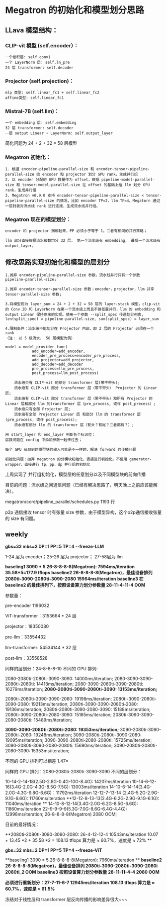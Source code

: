 # Megatron 的初始化和模型划分思路




## LLava 模型结构：

### CLIP-vit 模型 (self.encoder）：
    一个卷积层: self.conv1
    一个 LayerNorm 层: self.ln_pre
    24 层 transformer: self.decoder

### Projector (self.projection)：
    mlp 类型: self.linear_fc1 + self.linear_fc2
    affine类型: self.linear_fc1

### Mistral-7B (self.llm)：
    一个 embedding 层: self.embedding
    32 层 transformer: self.decoder
    一层 output Linear + LayerNorm: self.output_layer

简化问题为 24 + 2 + 32 = 58 层模型

### Megatron 初始化：
    1. 根据 encoder-pipeline-parallel-size 和 encoder-tensor-pipeline-parallel-size 给 encoder 和 projector 划分 GPU rank，生成并行组
    2. 以 encoder 分配的 GPU 数量作为 offset，根据 pipeline-model-parallel-size 和 tensor-model-parallel-size 在 offset 的基础上给 llm 划分 GPU rank，生成并行组
    3. Megatron v0.9.0 支持 encoder-tensor-pipeline-parallel-size < tensor-pipeline-parallel-size 的情况，比如 encoder TP=2，llm TP=4。Megatorn 通过一层封装对流水线 rank 进行连接，生成流水线并行组。

### Megatron 现在的模型划分：
    encoder 和 projector 捆绑起来，PP 必须小于等于 1，二者有相同的并行策略；
    
    llm 部分直接根据流水级数均分 32 层， 第一个流水级有 embedding， 最后一个流水级有 output_layer。

## 修改思路实现初始化和模型的层划分

    1.抛弃 encoder-pipeline-parallel-size 参数，流水线并行只有一个参数 pipeline-paarllel-size;
    
    2.抛弃 encoder-tensor-parallel-size 参数；encoder，projector，llm 共享 tensor-parallel-size 参数;
    
    3.将模型视为 layer_sum = 24 + 2 + 32 = 58 层的 layer-stack 模型，clip-vit 的 Conv.2D 和 LayerNorm 在第一个流水级上而且不做张量并行，llm 的 embedding 和 output Linear 保持原来的实现。使用一个参数 --split_spec 传递划分列表, len(split_spec) = pipeline-parallel-size, sum(split_spec) = layer_sum
    
    4.限制条件：流水级不能切分在 Projector 内部，即 2 层的 Projector 必须在一个 rank
    （注： 以 5 级流水， 58 层模型为例）
    
    model = model_provider_func(
                add_encoder=add_encoder,
                encoder_pre_process=encoder_pre_process,
                add_projector=add_projector,
                add_decoder=add_decoder
                pre_process=llm_pre_process,
                post_process=llm_post_process)
    
        流水级只有 CLIP-vit 的部分 transformer 层(带不带头);
        流水级有 CLIP-vit 部分 transformer 层（带不带头） Projector 的 Linear 层;
        流水级有 CLIP-vit 部分 transformer 层（带不带头）和所有 Projector 的 Linear 层和部分 llm 的transformer 层（pre_process, 或许 post_precess）;
        流水级只有全部 Projector 层;
        流水级有全部 Projector Linear 层 和部分 llm 的 transformer 层(pre_process, 或许 post_process);
        流水级有部分 llm 的 transformer 层（有头？有尾？二者都有？）;
    
    用 start_layer 和 end_layer 判断各个标识位；
    层数问题在 config 中添加参数一起传过去；
    
    每个 GPU 获取到的模型块的输入可能是不一样的，解决 forward 的传播问题
    
    初始化问题：抛弃 megatron 的分模块初始化，直接进行初始化。不使用 generator-wrapper，直接进行 tp，pp，dp 并行组的初始化

上周实现了 并行组初始化，模型层的任意划分以及不同模型块的前向传播



目前的问题：流水级之间通信问题（已经有解决思路了，明天晚上之前应该能解决）。

megatron/core/pipeline_parallel/schedules.py 1193 行

p2p 通信接收 tensor 时有张量 size 参数，由于模型异构，这个p2p通信接收张量的 size 有问题。
    


## weekly

**gbs=32    mbs=2    DP=1    PP=5    TP=4     --freeze-LLM**

1-24 层为 encoder；25-26 层为 projector； 27-58层为 llm

**baseling1  3090 * 5  26-8-8-8-8(Megatron):     7594ms/iteration      35.58*5=177.9 tflops**
**baseline2   26-8-8-8-8(Megatron)，最佳设备排列 2080ti-3090-2080ti-3090-2080     15964ms/iteration** 
**baseline3   在 baseline2 的最佳排列下，按照设备算力划分参数量 28-11-4-11-4     OOM**   

参数量：

pre-encoder 1196032

ViT-transformer：3153664 * 24 层

projector：18350080

pre-llm：33554432

llm-transformer: 54534144 * 32 层

post-llm：33558528



同样的层划分：24-8-8-8-10
不同的 GPU 排列:

2080-2080ti-2080ti-3090-3090: 14000ms/iteration;
2080-3090-3090-2080ti-2080ti: 14418ms/iteration; 
2080-3090-2080ti-3090-2080ti: 16279ms/iteration;
**2080-2080ti-3090-2080ti-3090: 13153ms/iteration;**

2080ti-2080ti-3090-3090-2080: 19198ms/iteration;
2080ti-3090-2080ti-3090-2080: 19213ms/iteration;
2080ti-3090-3090-2080ti-2080: 19136ms/iteration;
2080ti-2080ti-3090-2080-3090: 15188ms/iteration;
2080ti-3090-2080ti-2080-3090: 15165ms/iteration;
2080ti-3090-3090-2080-2080ti: 15489ms/iteration;

**3090-3090-2080ti-2080ti-2080: 19353ms/iteration;**
3090-2080ti-3090-2080ti-2080: 19248ms/iteration;
3090-2080ti-2080ti-3090-2080:  19095ms/iteration;
3090-3090-2080ti-2080-2080ti: 15725ms/iteration;
3090-2080ti-3090-2080-2080ti: 15690ms/iteration;
3090-2080ti-2080ti-2080-3090: 15353ms/iteration;

不同的 GPU 排列可以相差 1.47×



同样的 GPU 排列：2080-2080ti-2080ti-3090-3090
不同的层划分：

10-14-2-14-18(2.5G-2.8G-0.4G-10G-8.4G):   14207ms/iteration
10-14-6-12-16(3.4G-2.0G-4.3G-8.5G-7.5G):   13003ms/iteration
14-10-6-14-14(3.4G-2.0G-4.3G-9.8G-6.6G)：11792ms/iteration
12-12-7-13-14 (2.4G-5.2G-2.9G-9.1G-6.6G):  11760ms/iteration
**12-12-8-13-13(2.4G-6.2G-2.9G-9.1G-6.1G):   11040ms/iteration   **
14-10-8-12-14(3.4G-2.0G-6.2G-8.5G-6.6G):   11860ms/iteration
22-9-9-9-9(5.3G-7.0G-8.6G-6.4G-4.4G):          12998ms/iteration;
26-8-8-8-8(Megatron)      2080 OOM;



目前的最好情况：

**2080ti-2080ti-3090-3090-2080: 26-4-12-12-4  10543ms/iteration  10.07 + 13.45 *2 + 35.58 *2 = 108.13 tflops 算力是 ≈ 60.7%，速度是 ≈ 72% **





**gbs=32    mbs=2    DP=1    PP=5    TP=4     --freeze-ViT**



**baseling1  3090 * 5  26-8-8-8-8(Megatron):   7960ms/iteration   **
**baseline2   26-8-8-8-8(Megatron)，最佳设备排列 2080ti-3090-2080ti-3090-2080i     2080ti_2 OOM** 
**baseline3   按照设备算力划分参数量 28-11-11-4-4     2080 OOM**

**必须进行重新划分：27-7-11-6-7  12945ms/iteration 108.13 tflops 算力是 ≈ 60.7%，速度是 ≈ 61.5%**

冻结对于线性层和 transformer 层反向传播的影响差异很大~~~